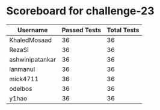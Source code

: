 # Scoreboard for challenge-23
| Username   | Passed Tests | Total Tests |
|------------|--------------|-------------|
| KhaledMosaad | 36 | 36 |
| RezaSi | 36 | 36 |
| ashwinipatankar | 36 | 36 |
| lanmanul | 36 | 36 |
| mick4711 | 36 | 36 |
| odelbos | 36 | 36 |
| y1hao | 36 | 36 |
